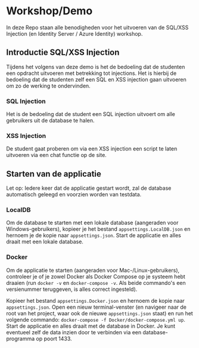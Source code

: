 # Workshop/Demo

In deze Repo staan alle benodigheden voor het uitvoeren van de SQL/XSS Injection (en Identity Server / Azure Identity)
workshop.

## Introductie SQL/XSS Injection

Tijdens het volgens van deze demo is het de bedoeling dat de studenten een opdracht uitvoeren met betrekking tot
injections. Het is hierbij de bedoeling dat de studenten zelf een SQL en XSS injection gaan uitvoeren om zo de werking
te ondervinden.

### SQL Injection

Het is de bedoeling dat de student een SQL injection uitvoert om alle gebruikers uit de database te halen.

### XSS Injection

De student gaat proberen om via een XSS injection een script te laten uitvoeren via een chat functie op de site.

## Starten van de applicatie

Let op: Iedere keer dat de applicatie gestart wordt, zal de database automatisch geleegd en voorzien worden van
testdata.

### LocalDB

Om de database te starten met een lokale database (aangeraden voor Windows-gebruikers), kopieer je het
bestand `appsettings.LocalDB.json` en hernoem je de kopie naar `appsettings.json`. Start de applicatie en alles draait
met een lokale database.

### Docker

Om de applicatie te starten (aangeraden voor Mac-/Linux-gebruikers), controleer je of je zowel Docker als Docker Compose
op je systeem hebt draaien (run `docker -v`
en `docker-compose -v`. Als beide commando's een versienummer teruggeven, is alles correct ingesteld).

Kopieer het bestand `appsettings.Docker.json` en hernoem de kopie naar `appsettings.json`. Open een nieuw
terminal-venster (en navigeer naar de root van het project, waar ook de nieuwe `appsettings.json` staat) en run het
volgende commando: `docker-compose -f Docker/docker-compose.yml up`. Start de applicatie en alles draait met de database
in Docker. Je kunt eventueel zelf de data inzien door te verbinden via een database-programma op poort 1433.
